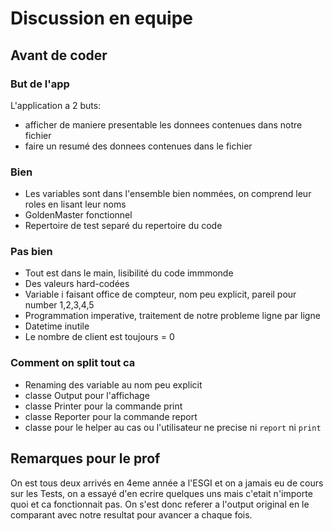 # Discussion en equipe

## Avant de coder

### But de l'app

L'application a 2 buts:
- afficher de maniere presentable les donnees contenues dans notre fichier
- faire un resumé des donnees contenues dans le fichier

### Bien

- Les variables sont dans l'ensemble bien nommées, on comprend leur roles en lisant leur noms
- GoldenMaster fonctionnel
- Repertoire de test separé du repertoire du code

### Pas bien

- Tout est dans le main, lisibilité du code immmonde
- Des valeurs hard-codées
- Variable i faisant office de compteur, nom peu explicit, pareil pour number 1,2,3,4,5
- Programmation imperative, traitement de notre probleme ligne par ligne
- Datetime inutile
- Le nombre de client est toujours = 0

### Comment on split tout ca

- Renaming des variable au nom peu explicit
- classe Output pour l'affichage
- classe Printer pour la commande print
- classe Reporter pour la commande report
- classe pour le helper au cas ou l'utilisateur ne precise ni `report` ni `print`

## Remarques pour le prof

On est tous deux arrivés en 4eme année a l'ESGI et on a jamais eu de cours sur les Tests, on a essayé d'en ecrire quelques uns mais c'etait n'importe quoi et ca fonctionnait pas.
On s'est donc referer a l'output original en le comparant avec notre resultat pour avancer a chaque fois.
